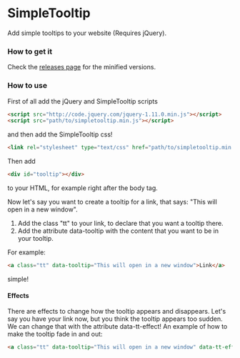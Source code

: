 SimpleTooltip
=============
Add simple tooltips to your website (Requires jQuery).
### How to get it ###
Check the [releases page](https://github.com/sindastra/SimpleTooltip/releases) for the minified versions.
### How to use ###
First of all add the jQuery and SimpleTooltip scripts
```html
<script src="http://code.jquery.com/jquery-1.11.0.min.js"></script>
<script src="path/to/simpletooltip.min.js"></script>
```
and then add the SimpleTooltip css!
```html
<link rel="stylesheet" type="text/css" href="path/to/simpletooltip.min.css">
```
Then add
```html
<div id="tooltip"></div>
```
to your HTML, for example right after the body tag.

Now let's say you want to create a tooltip for a link, that says: "This will open in a new window".

1. Add the class "tt" to your link, to declare that you want a tooltip there.
2. Add the attribute data-tooltip with the content that you want to be in your tooltip.

For example:
```html
<a class="tt" data-tooltip="This will open in a new window">Link</a>
```
simple!

#### Effects ####
There are effects to change how the tooltip appears and disappears.
Let's say you have your link now, but you think the tooltip appears too sudden.
We can change that with the attribute data-tt-effect!
An example of how to make the tooltip fade in and out:
```html
<a class="tt" data-tooltip="This will open in a new window" data-tt-effect="fade">Link</a>
```